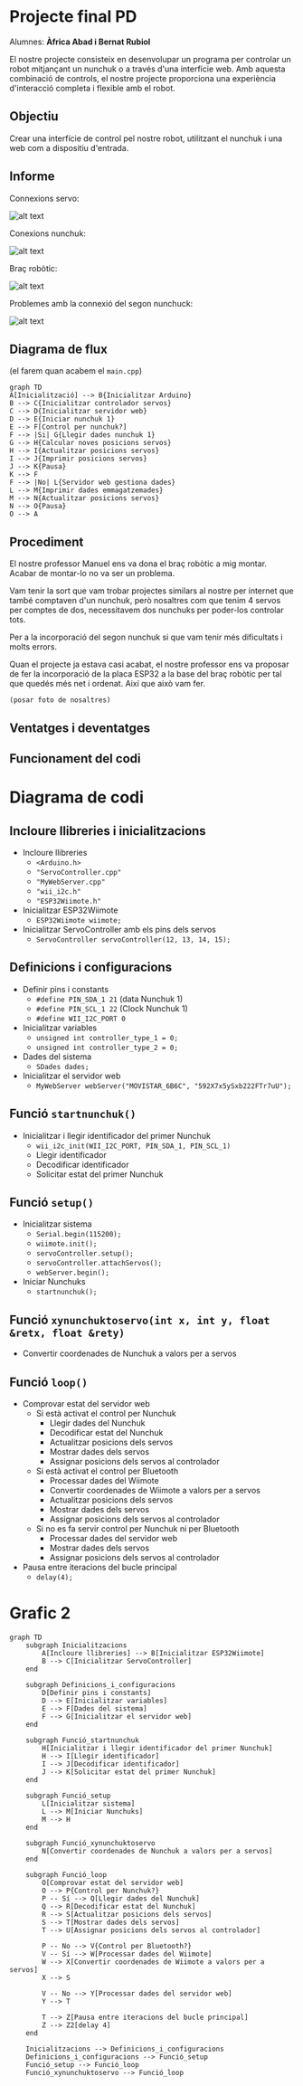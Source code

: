 # Projecte final PD
Alumnes: **Àfrica Abad i Bernat Rubiol**

El nostre projecte consisteix en desenvolupar un programa per controlar un robot mitjançant un nunchuk o a través d'una interfície web. Amb aquesta combinació de controls, el nostre projecte proporciona una experiència d'interacció completa i flexible amb el robot.

## Objectiu

Crear una interfície de control pel nostre robot, utilitzant el nunchuk i una web com a dispositiu d'entrada.

## Informe

Connexions servo:

![alt text](img/SG90-servo-circuit-diagram.jpg)

Conexions nunchuk:

![alt text](https://www.mauroalfieri.it/wp-content/uploads/2012/02/connettore-nunchuck.jpg)

Braç robòtic:

![alt text](https://m.media-amazon.com/images/I/61XfEKpOMVL._AC_SX425_.jpg)

Problemes amb la connexió del segon nunchuck:

![alt text](image.png)

## Diagrama de flux

(el farem quan acabem el `main.cpp`)


```mermaid
graph TD
A[Inicialització] --> B{Inicialitzar Arduino}
B --> C{Inicialitzar controlador servos}
C --> D{Inicialitzar servidor web}
D --> E{Iniciar nunchuk 1}
E --> F[Control per nunchuk?]
F --> |Si| G{Llegir dades nunchuk 1}
G --> H{Calcular noves posicions servos}
H --> I{Actualitzar posicions servos}
I --> J{Imprimir posicions servos}
J --> K{Pausa}
K --> F
F --> |No| L{Servidor web gestiona dades}
L --> M{Imprimir dades emmagatzemades}
M --> N{Actualitzar posicions servos}
N --> O{Pausa}
O --> A
```

## Procediment

El nostre professor Manuel ens va dona el braç robòtic a mig montar. Acabar de montar-lo no va ser un problema.

Vam tenir la sort que vam trobar projectes similars al nostre per internet que també comptaven d'un nunchuk, però nosaltres com que tenim 4 servos per comptes de dos, necessitavem dos nunchuks per poder-los controlar tots.

Per a la incorporació del segon nunchuk si que vam tenir més dificultats i molts errors. 

Quan el projecte ja estava casi acabat, el nostre professor ens va proposar de fer la incorporació de la placa ESP32 a la base del braç robòtic per tal que quedés més net i ordenat. Així que això vam fer.

    (posar foto de nosaltres)

## Ventatges i deventatges 

## Funcionament del codi

# Diagrama de codi

## Incloure llibreries i inicialitzacions
- Incloure llibreries
  - `<Arduino.h>`
  - `"ServoController.cpp"`
  - `"MyWebServer.cpp"`
  - `"wii_i2c.h"`
  - `"ESP32Wiimote.h"`
- Inicialitzar ESP32Wiimote
  - `ESP32Wiimote wiimote;`
- Inicialitzar ServoController amb els pins dels servos
  - `ServoController servoController(12, 13, 14, 15);`

## Definicions i configuracions
- Definir pins i constants
  - `#define PIN_SDA_1 21` (data Nunchuk 1)
  - `#define PIN_SCL_1 22` (Clock Nunchuk 1)
  - `#define WII_I2C_PORT 0`
- Inicialitzar variables
  - `unsigned int controller_type_1 = 0;`
  - `unsigned int controller_type_2 = 0;`
- Dades del sistema
  - `SDades dades;`
- Inicialitzar el servidor web
  - `MyWebServer webServer("MOVISTAR_6B6C", "592X7x5ySxb222FTr7uU");`

## Funció `startnunchuk()`
- Inicialitzar i llegir identificador del primer Nunchuk
  - `wii_i2c_init(WII_I2C_PORT, PIN_SDA_1, PIN_SCL_1)`
  - Llegir identificador
  - Decodificar identificador
  - Solicitar estat del primer Nunchuk

## Funció `setup()`
- Inicialitzar sistema
  - `Serial.begin(115200);`
  - `wiimote.init();`
  - `servoController.setup();`
  - `servoController.attachServos();`
  - `webServer.begin();`
- Iniciar Nunchuks
  - `startnunchuk();`

## Funció `xynunchuktoservo(int x, int y, float &retx, float &rety)`
- Convertir coordenades de Nunchuk a valors per a servos

## Funció `loop()`
- Comprovar estat del servidor web
  - Si està activat el control per Nunchuk
    - Llegir dades del Nunchuk
    - Decodificar estat del Nunchuk
    - Actualitzar posicions dels servos
    - Mostrar dades dels servos
    - Assignar posicions dels servos al controlador
  - Si està activat el control per Bluetooth
    - Processar dades del Wiimote
    - Convertir coordenades de Wiimote a valors per a servos
    - Actualitzar posicions dels servos
    - Mostrar dades dels servos
    - Assignar posicions dels servos al controlador
  - Si no es fa servir control per Nunchuk ni per Bluetooth
    - Processar dades del servidor web
    - Mostrar dades dels servos
    - Assignar posicions dels servos al controlador
- Pausa entre iteracions del bucle principal
  - `delay(4);`


# Grafic 2

```mermaid
graph TD
    subgraph Inicialitzacions
        A[Incloure llibreries] --> B[Inicialitzar ESP32Wiimote]
        B --> C[Inicialitzar ServoController]
    end

    subgraph Definicions_i_configuracions
        D[Definir pins i constants]
        D --> E[Inicialitzar variables]
        E --> F[Dades del sistema]
        F --> G[Inicialitzar el servidor web]
    end

    subgraph Funció_startnunchuk
        H[Inicialitzar i llegir identificador del primer Nunchuk]
        H --> I[Llegir identificador]
        I --> J[Decodificar identificador]
        J --> K[Solicitar estat del primer Nunchuk]
    end

    subgraph Funció_setup
        L[Inicialitzar sistema]
        L --> M[Iniciar Nunchuks]
        M --> H
    end

    subgraph Funció_xynunchuktoservo
        N[Convertir coordenades de Nunchuk a valors per a servos]
    end

    subgraph Funció_loop
        O[Comprovar estat del servidor web]
        O --> P{Control per Nunchuk?}
        P -- Sí --> Q[Llegir dades del Nunchuk]
        Q --> R[Decodificar estat del Nunchuk]
        R --> S[Actualitzar posicions dels servos]
        S --> T[Mostrar dades dels servos]
        T --> U[Assignar posicions dels servos al controlador]

        P -- No --> V{Control per Bluetooth?}
        V -- Sí --> W[Processar dades del Wiimote]
        W --> X[Convertir coordenades de Wiimote a valors per a servos]
        X --> S

        V -- No --> Y[Processar dades del servidor web]
        Y --> T

        T --> Z[Pausa entre iteracions del bucle principal]
        Z --> Z2[delay 4]
    end

    Inicialitzacions --> Definicions_i_configuracions
    Definicions_i_configuracions --> Funció_setup
    Funció_setup --> Funció_loop
    Funció_xynunchuktoservo --> Funció_loop
```